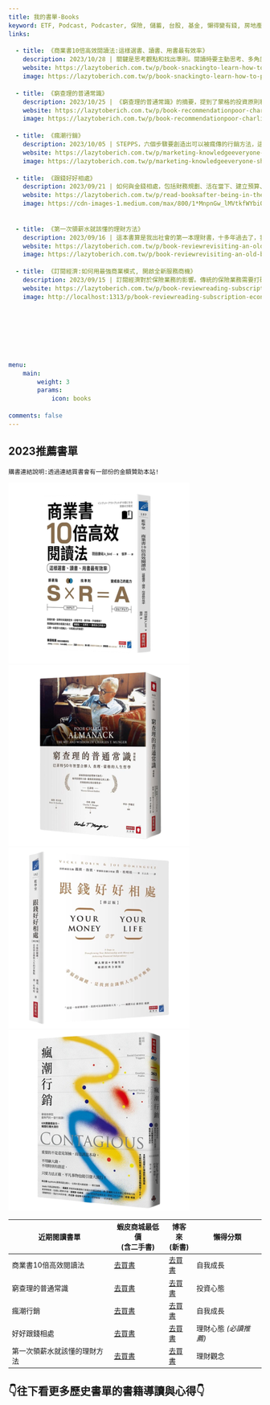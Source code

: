 ```yaml
---
title: 我的書單-Books
keyword: ETF, Podcast, Podcaster, 保險, 儲蓄, 台股, 基金, 懶得變有錢, 房地產, 投資理財, 支出, 收入, 理財規劃, 瑪斯理財兩三事, 稅務, 總體經濟, 美股, 職涯心得, 股利收入, 複委託, 記帳, 讀書心得, 財務規劃, 財商, 貸款, 資產配置, 退休規劃, 開源節流
links:

  - title: 《商業書10倍高效閱讀法:這樣選書、讀書、用書最有效率》
    description: 2023/10/28 | 關鍵是思考觀點和找出準則。閱讀時要主動思考、多角度思考，並將所學應用於實際情境。此外，連續閱讀同一主題的書籍可以提高記憶力。閱讀書籍中的觀點可以擴展思維，找到適合自己的準則，並應用於工作和生活中。
    website: https://lazytoberich.com.tw/p/book-snackingto-learn-how-to-progress-you-must-learn-the-methods-of-progress-in-the-book-10x-productivity-in-business./
    image: https://lazytoberich.com.tw/p/book-snackingto-learn-how-to-progress-you-must-learn-the-methods-of-progress-in-the-book-10x-productivity-in-business./img_hu9f37cd1033f2de1defc5675bd9ff44a7_153532_1024x0_resize_box_3.png
    
  - title: 《窮查理的普通常識》
    description: 2023/10/25 | 《窮查理的普通常識》的摘要，提到了蒙格的投資原則和能力圈理論。文章強調了接受複雜事實、建立自己的決策模式、獨立思考能力以及投資原則的重要性。此外，還提到了謙虛、耐心、準備和改變等方面的建議。最後，文章分享了一些關於懶得變有錢的觀察和心得。
    website: https://lazytoberich.com.tw/p/book-recommendationpoor-charlies-almanackthe-wit-and-wisdom-of-charles-t.-munger-this-book-is-truly-not-about-poverty/
    image: https://lazytoberich.com.tw/p/book-recommendationpoor-charlies-almanackthe-wit-and-wisdom-of-charles-t.-munger-this-book-is-truly-not-about-poverty/book_hu4e337024e86f6a713a93541adce25a4b_617522_1024x0_resize_box_3.png
    
  - title: 《瘋潮行銷》
    description: 2023/10/05 | STEPPS，六個步驟要創造出可以被瘋傳的行銷方法，這裡讀完跟大家簡單分享，我不是一個單純的理財部落客，什麼書我都會讀，讀完了分享出來如果對你有幫助，也希望你可以給我一些回饋。
    website: https://lazytoberich.com.tw/p/marketing-knowledgeeveryone-should-know-how-to-market-not-just-market-themselves-but-also-go-crazy-marketing-themselves./
    image: https://lazytoberich.com.tw/p/marketing-knowledgeeveryone-should-know-how-to-market-not-just-market-themselves-but-also-go-crazy-marketing-themselves./img_huf933dbe7bf69c55273f67fc7718a4c9b_824384_1024x0_resize_box_3.png
    
  - title: 《跟錢好好相處》
    description: 2023/09/21 | 如何與金錢相處，包括財務規劃、活在當下、建立預算、改變思維和行為、記帳、省錢、最大化收入、投資自己以及獨立努力。書中提到了一些重要觀點，但也需要批判思考。總結來說，好好了解自己、認識金錢、投資自己，並避免盲目追求金錢。
    website: https://lazytoberich.com.tw/p/read-booksafter-being-in-the-workforce-for-a-while-we-all-need-to-get-along-with-money-again./
    image: https://cdn-images-1.medium.com/max/800/1*MnpnGw_lMVtkfWYbiOV3pg.png

      
  - title: 《第一次領薪水就該懂的理財方法》
    description: 2023/09/16 | 這本書算是我出社會的第一本理財書，十多年過去了，我還是覺得這是一本好書，作者勤奮工作，卻在中年覺悟，想致富不能靠薪水，因此痛下決心要學好投資與財務管理，他發展出一套結合財務知識與EXCEL試算表來檢驗報酬率的理財方法，並提早達到財務自由的目標。
    website: https://lazytoberich.com.tw/p/book-reviewrevisiting-an-old-book-financial-management-methods-you-should-know-when-receiving-your-first-paycheck/
    image: https://lazytoberich.com.tw/p/book-reviewrevisiting-an-old-book-financial-management-methods-you-should-know-when-receiving-your-first-paycheck/Untitled_huafe4debad39db65eacb24c16d5d88eca_688275_1024x0_resize_box_3.png
    
  - title: 《訂閱經濟:如何用最強商業模式, 開啟全新服務商機》
    description: 2023/09/15 | 訂閱經濟對於保險業務的影響。傳統的保險業務需要打破框架，提供全新的服務，因為客戶需要的不再只是保單，而是一個訂閱式的服務。
    website: https://lazytoberich.com.tw/p/book-reviewreading-subscription-economy-discussing-business-motivation/
    image: http://localhost:1313/p/book-reviewreading-subscription-economy-discussing-business-motivation/img_hu619a8570316dee3ff5eee3e33456e87d_828632_1024x0_resize_box_3.png

      
  
      

    

menu: 
    main: 
        weight: 3
        params:
            icon: books

comments: false
---
```


## 2023推薦書單
`購書連結說明:透過連結買書會有一部份的金額贊助本站!`

![商業書10倍高效閱讀法](img.png)![窮查理的普通常識](img_1.png)![跟錢好好相處](img_2.png)![瘋潮行銷](img_3.png)

| 近期閱讀書單       | 蝦皮商城最低價<br/>(含二手書)                 | 博客來<br/>(新書)                                                                                                                                                         | 懶得分類          | 
|----------------|------------------------------------|----------------------------------------------------------------------------------------------------------------------------------------------------------------------|---------------|
| 商業書10倍高效閱讀法    | [去買書](https://shope.ee/99xfvNmoZn) | [去買書 ](https://www.books.com.tw/exep/assp.php/shamangels/products/0010930654?utm_source=shamangels&utm_medium=ap-books&utm_content=recommend&utm_campaign=ap-202311) | 自我成長          |
| 窮查理的普通常識       | [去買書](https://shope.ee/5KkxLWhwIK) | [去買書](https://www.books.com.tw/exep/assp.php/shamangels/products/0010817729?utm_source=shamangels&utm_medium=ap-books&utm_content=recommend&utm_campaign=ap-202311)  | 投資心態          |
| 瘋潮行銷           | [去買書](https://shope.ee/qIY1fn0q7)  | [去買書](https://www.books.com.tw/exep/assp.php/shamangels/products/0010817729?utm_source=shamangels&utm_medium=ap-books&utm_content=recommend&utm_campaign=ap-202311)  | 自我成長          |
| 好好跟錢相處         | [去買書](https://shope.ee/fz7oG2786)  | [去買書](https://www.books.com.tw/exep/assp.php/shamangels/products/0010963721?utm_source=shamangels&utm_medium=ap-books&utm_content=recommend&utm_campaign=ap-202311)  | 理財心態 _(必讀推薦)_ |
| 第一次領薪水就該懂的理財方法 | [去買書](https://shope.ee/AK9dLt73o3) | [去買書](https://www.books.com.tw/exep/assp.php/shamangels/products/0010855411?utm_source=shamangels&utm_medium=ap-books&utm_content=recommend&utm_campaign=ap-202311)  | 理財觀念          |



## 👇往下看更多歷史書單的書籍導讀與心得👇
